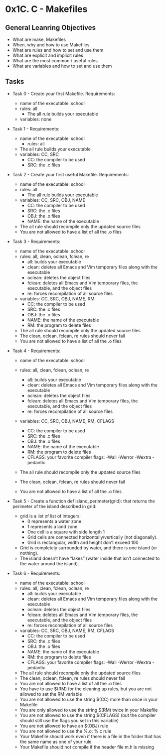# 0x1C. C - Makefiles

## General Leanring Objectives

* What are make, Makefiles
* When, why and how to use Makefiles
* What are rules and how to set and use them
* What are explicit and implicit rules
* What are the most common / useful rules
* What are variables and how to set and use them

## Tasks 

* Task 0 - Create your first Makefile.
    Requirements:
    - name of the executable: school
    - rules: all
        - The all rule builds your executable
    - variables: none

* Task 1 - Requirements:
    - name of the executable: school
        - rules: all
    - The all rule builds your executable
    - variables: CC, SRC
        - CC: the compiler to be used
        - SRC: the .c files

* Task 2 - Create your first useful Makefile.
    Requirements:
    - name of the executable: school
    - rules: all
        - The all rule builds your executable
    - variables: CC, SRC, OBJ, NAME
        - CC: the compiler to be used
        - SRC: the .c files
        - OBJ: the .o files
        - NAME: the name of the executable
    - The all rule should recompile only the updated source files
    - You are not allowed to have a list of all the .o files

* Task 3 - Requirements:
    - name of the executable: school
    - rules: all, clean, oclean, fclean, re
        - all: builds your executable
        - clean: deletes all Emacs and Vim temporary files along with the executable
        - oclean: deletes the object files
        - fclean: deletes all Emacs and Vim temporary files, the executable, and the object files
        - re: forces recompilation of all source files
    - variables: CC, SRC, OBJ, NAME, RM
        - CC: the compiler to be used
        - SRC: the .c files
        - OBJ: the .o files
        - NAME: the name of the executable
        - RM: the program to delete files
    - The all rule should recompile only the updated source files
    - The clean, oclean, fclean, re rules should never fail
    - You are not allowed to have a list of all the .o files

* Task 4 - Requirements:
    - name of the executable: school
    - rules: all, clean, fclean, oclean, re
        - all: builds your executable
        - clean: deletes all Emacs and Vim temporary files along with the executable
        - oclean: deletes the object files
        - fclean: deletes all Emacs and Vim temporary files, the executable, and the object files
        - re: forces recompilation of all source files
    - variables: CC, SRC, OBJ, NAME, RM, CFLAGS
        - CC: the compiler to be used
        - SRC: the .c files
        - OBJ: the .o files
        - NAME: the name of the executable
        - RM: the program to delete files
        - CFLAGS: your favorite compiler flags: -Wall -Werror -Wextra -pedantic
    - The all rule should recompile only the updated source files
    - The clean, oclean, fclean, re rules should never fail

    - You are not allowed to have a list of all the .o files

* Task 5 - Create a function def island_perimeter(grid): that returns the perimeter of the island described in grid:
    - grid is a list of list of integers:
        - 0 represents a water zone
        - 1 represents a land zone
        - One cell is a square with side length 1
        - Grid cells are connected horizontally/vertically (not diagonally).
        - Grid is rectangular, width and height don’t exceed 100
    - Grid is completely surrounded by water, and there is one island (or nothing).
    - The island doesn’t have “lakes” (water inside that isn’t connected to the water around the island).

* Task 6 - Requirements:
    - name of the executable: school
    - rules: all, clean, fclean, oclean, re
        - all: builds your executable
        - clean: deletes all Emacs and Vim temporary files along with the executable
        - oclean: deletes the object files
        - fclean: deletes all Emacs and Vim temporary files, the executable, and the object files
        - re: forces recompilation of all source files
    - variables: CC, SRC, OBJ, NAME, RM, CFLAGS
        - CC: the compiler to be used
        - SRC: the .c files
        - OBJ: the .o files
        - NAME: the name of the executable
        - RM: the program to delete files
        - CFLAGS: your favorite compiler flags: -Wall -Werror -Wextra -pedantic
    - The all rule should recompile only the updated source files
    - The clean, oclean, fclean, re rules should never fail
    - You are not allowed to have a list of all the .o files
    - You have to use $(RM) for the cleaning up rules, but you are not allowed to set the RM variable
    - You are not allowed to use the string $(CC) more than once in your Makefile
    - You are only allowed to use the string $(RM) twice in your Makefile
    - You are not allowed to use the string $(CFLAGS) (but the compiler should still use the flags you set in this variable)
    - You are not allowed to have an $(OBJ) rule
    - You are not allowed to use the %.o: %.c rule
    - Your Makefile should work even if there is a file in the folder that has the same name as one of your rule
    - Your Makefile should not compile if the header file m.h is missing
